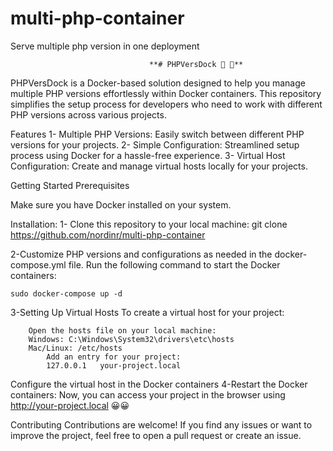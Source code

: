 # multi-php-container
Serve multiple php version in one deployment

                                   **# PHPVersDock 🐳 🐳**

PHPVersDock is a Docker-based solution designed to help you manage multiple PHP versions effortlessly within Docker containers. This repository simplifies the setup process for developers who need to work with different PHP versions across various projects.

Features
1- Multiple PHP Versions: Easily switch between different PHP versions for your projects.
2- Simple Configuration: Streamlined setup process using Docker for a hassle-free experience.
3- Virtual Host Configuration: Create and manage virtual hosts locally for your projects.

Getting Started
Prerequisites

Make sure you have Docker installed on your system.

Installation:
1- Clone this repository to your local machine:
git clone https://github.com/nordinr/multi-php-container

2-Customize PHP versions and configurations as needed in the docker-compose.yml file.
    Run the following command to start the Docker containers:
<!-- sudo for linux users -->
    sudo docker-compose up -d 
3-Setting Up Virtual Hosts
To create a virtual host for your project:
```
    Open the hosts file on your local machine:
    Windows: C:\Windows\System32\drivers\etc\hosts
    Mac/Linux: /etc/hosts
        Add an entry for your project:
        127.0.0.1   your-project.local
```
Configure the virtual host in the Docker containers
4-Restart the Docker containers:
    Now, you can access your project in the browser using http://your-project.local 😀😀

Contributing
Contributions are welcome! If you find any issues or want to improve the project, feel free to open a pull request or create an issue.

